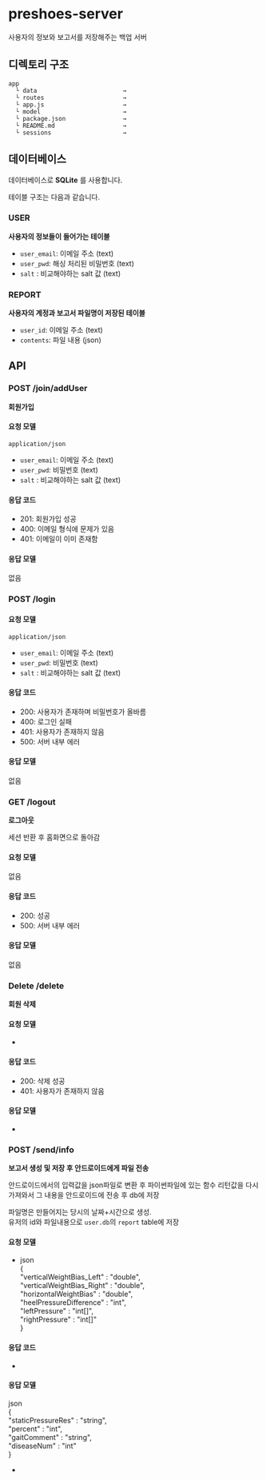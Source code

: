# preshoes-server

사용자의 정보와 보고서를 저장해주는 백업 서버

## 디렉토리 구조

~~~
app
  └ data                        →
  └ routes                      →
  └ app.js                      →
  └ model                       →
  └ package.json                →
  └ README.md                   →
  └ sessions                    →
~~~

## 데이터베이스

데이터베이스로 **SQLite** 를 사용합니다.

테이블 구조는 다음과 같습니다.

### USER

**사용자의 정보들이 들어가는 테이블**

- `user_email`: 이메일 주소 (text)
- `user_pwd`: 해싱 처리된 비밀번호 (text)
- `salt` : 비교해야하는 salt 값 (text)

### REPORT

**사용자의 계정과 보고서 파일명이 저장된 테이블**

- `user_id`: 이메일 주소 (text)
- `contents`: 파일 내용 (json) 


## API

### POST /join/addUser

**회원가입**

#### 요청 모델

`application/json`

- `user_email`: 이메일 주소 (text)
- `user_pwd`: 비밀번호 (text)
- `salt` : 비교해야하는 salt 값 (text)

#### 응답 코드

- 201: 회원가입 성공
- 400: 이메일 형식에 문제가 있음
- 401: 이메일이 이미 존재함

#### 응답 모델

없음


### POST /login

#### 요청 모델

`application/json`

- `user_email`: 이메일 주소 (text)
- `user_pwd`: 비밀번호 (text)
- `salt` : 비교해야하는 salt 값 (text)

#### 응답 코드

- 200: 사용자가 존재하며 비밀번호가 올바름
- 400: 로그인 실패
- 401: 사용자가 존재하지 않음
- 500: 서버 내부 에러

#### 응답 모델

없음


### GET /logout

**로그아웃**

세션 반환 후 홈화면으로 돌아감

#### 요청 모델

없음

#### 응답 코드

- 200: 성공
- 500: 서버 내부 에러

#### 응답 모델

없음


### Delete /delete

**회원 삭제**

#### 요청 모델

-

#### 응답 코드

- 200: 삭제 성공
- 401: 사용자가 존재하지 않음

#### 응답 모델

-

### POST /send/info

**보고서 생성 및 저장 후 안드로이드에게 파일 전송**

안드로이드에서의 입력값을 json파일로 변환 후 파이썬파일에 있는 함수 리턴값을 다시 가져와서 그 내용을 안드로이드에 전송 후 db에 저장

파일명은 만들어지는 당시의 날짜+시간으로 생성.    
유저의 id와 파일내용으로 `user.db`의 `report` table에 저장     

#### 요청 모델
 - json     
 {    
    "verticalWeightBias_Left" : "double",    
    "verticalWeightBias_Right" : "double",   
    "horizontalWeightBias" : "double",    
    "heelPressureDifference" : "int",    
    "leftPressure" : "int[]",    
    "rightPressure" : "int[]"    
 }    


#### 응답 코드

-

#### 응답 모델
json    
{    
   "staticPressureRes" : "string",    
   "percent" : "int",     
   "gaitComment" : "string",     
   "diseaseNum" : "int"     
}    

-

